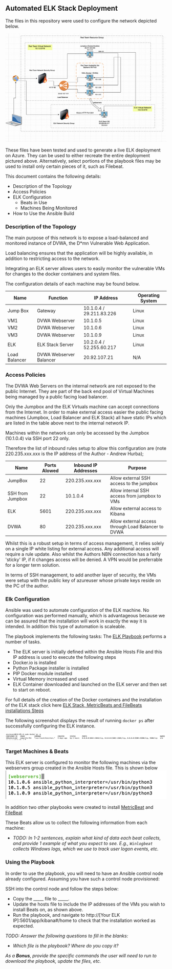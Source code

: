 ## Automated ELK Stack Deployment

The files in this repository were used to configure the network depicted below.

![Network Diagram](Diagrams/ELKStackVMDiagram.png)

These files have been tested and used to generate a live ELK deployment on Azure. They can be used to either recreate the entire deployment pictured above. Alternatively, select portions of the playbook files may be used to install only certain pieces of it, such as Filebeat.

This document contains the following details:
- Description of the Topology
- Access Policies
- ELK Configuration
  - Beats in Use
  - Machines Being Monitored
- How to Use the Ansible Build


### Description of the Topology

The main purpose of this network is to expose a load-balanced and monitored instance of DVWA, the D*mn Vulnerable Web Application.

Load balancing ensures that the application will be highly available, in addition to restricting access to the network.

Integrating an ELK server allows users to easily monitor the vulnerable VMs for changes to the docker containers and system files.

The configuration details of each machine may be found below.

| Name     | Function | IP Address | Operating System |
|----------|----------|------------|------------------|
| Jump Box | Gateway  | 10.1.0.4 / 29.211.83.226  | Linux            |
| VM1      | DVWA Webserver | 10.1.0.5 |  Linux      |
| VM2      | DVWA Webserver | 10.1.0.6   |Linux       |
| VM3      | DVWA Webserver | 10.1.0.9    |Linux      |
| ELK      | ELK Stack Server | 10.2.0.4 / 52.255.60.217  |Linux      |
| Load Balancer | DVWA Webserver Balancer| 20.92.107.21| N/A|

### Access Policies

The DVWA Web Servers on the internal network are not exposed to the public Internet. They are part of the back end pool of Virtual Machines being managed by a public facing load balancer.

Only the Jumpbox and the ELK Virtuals machine can accept connections from the Internet. In order to make external access easier the public facing machines (Jumpbox, Load Balancer and ELK Stack) all have static IPs which are listed in the table above next to the internal network IP.

Machines within the network can only be accessed by the Jumpbox (10.1.0.4) via SSH port 22 only.

Therefore the list of inbound rules setup to allow this configuration are (note 220.235.xxx.xxx is the IP address of the Author - Andrew Hurba);

| Name     | Ports Alowed | Inbound IP Addresses | Purpose |
|----------|---------------------|----------------------|------------|
| JumpBox | 22             | 220.235.xxx.xxx   | Allow external SSH access to the jumpbox
| SSH from Jumpbox | 22 | 10.1.0.4 | Allow internal SSH access from jumpbox to VMs
| ELK | 5601 | 220.235.xxx.xxx | Allow external access to Kibana |
| DVWA | 80 | 220.235.xxx.xxx | Allow external access through Load Balancer to DVWA|

Whilst this is a robust setup in terms of access management, it relies solely on a single IP white listing for external access. Any additional access will require a rule update. Also whilst the Authors NBN connection has a fairly 'sticky' IP, if it changes access will be denied. A VPN would be preferrable for a longer term solution.

In terms of SSH management, to add another layer of security, the VMs were setup with the public key of azureuser whose private keys reside on the PC of the author.


### Elk Configuration

Ansible was used to automate configuration of the ELK machine. No configuration was performed manually, which is advantageous because we can be assured that the installation will work in exactly the way it is intended. In addition this type of automation is scaleable.

The playbook implements the following tasks:
The [ELK Playbook](Ansible/ELKInstallPlaybook.yml) performs a number of tasks.

- The ELK server is initially defined within the Ansible Hosts File and this IP address is used to execute the following steps
- Docker.io is installed
- Python Package installer is installed
- PIP Docker module installed
- Virtual Memory increased and used
- ELK Container downloaded and launched on the ELK server and then set to start on reboot.

For full details of the creation of the Docker containers and the installation of the ELK stack click here [ELK Stack, MetricBeats and FileBeats installations Steps](InstallDetailsREADME.md)

The following screenshot displays the result of running `docker ps` after successfully configuring the ELK instance.

![ELK Container Running](Diagrams/ELKDockerRunning.png)

### Target Machines & Beats
This ELK server is configured to monitor the following machines via the webservers group created in the Ansible Hosts file. This is shown below
![Ansible Webserver Host group](Diagrams/AnsibleHostFile.png)

In addition two other playbooks were created to install [MetricBeat](Ansible/MetricBeatInstallPlaybook.yml) and [FileBeat](Ansible/FileBeatInstallPlaybook.yml)

These Beats allow us to collect the following information from each machine:
- _TODO: In 1-2 sentences, explain what kind of data each beat collects, and provide 1 example of what you expect to see. E.g., `Winlogbeat` collects Windows logs, which we use to track user logon events, etc._

### Using the Playbook
In order to use the playbook, you will need to have an Ansible control node already configured. Assuming you have such a control node provisioned: 

SSH into the control node and follow the steps below:
- Copy the _____ file to _____.
- Update the hosts file to include the IP addresses of the VMs you wish to install Beats on, as shown above.
- Run the playbook, and navigate to http://[Your ELK IP]:5601/app/kibana#/home to check that the installation worked as expected.

_TODO: Answer the following questions to fill in the blanks:_
- _Which file is the playbook? Where do you copy it?_


_As a **Bonus**, provide the specific commands the user will need to run to download the playbook, update the files, etc._